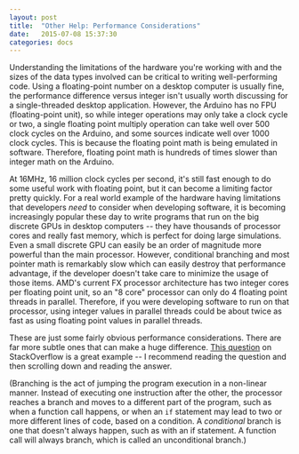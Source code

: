 ```yaml
---
layout: post
title:  "Other Help: Performance Considerations"
date:   2015-07-08 15:37:30
categories: docs
---
```


Understanding the limitations of the hardware you're working with and the sizes of the data types involved can be critical to writing well-performing code. Using a floating-point number on a desktop computer is usually fine, the performance difference versus integer isn't usually worth discussing for a single-threaded desktop application. However, the Arduino has no FPU (floating-point unit), so while integer operations may only take a clock cycle or two, a single floating point multiply operation can take well over 500 clock cycles on the Arduino, and some sources indicate well over 1000 clock cycles. This is because the floating point math is being emulated in software. Therefore, floating point math is hundreds of times slower than integer math on the Arduino.

At 16MHz, 16 million clock cycles per second, it's still fast enough to do some useful work with floating point, but it can become a limiting factor pretty quickly. For a real world example of the hardware having limitations that developers *need* to consider when developing software, it is becoming increasingly popular these day to write programs that run on the big discrete GPUs in desktop computers -- they have thousands of processor cores and really fast memory, which is perfect for doing large simulations. Even a small discrete GPU can easily be an order of magnitude more powerful than the main processor. However, conditional branching and most pointer math is remarkably slow which can easily destroy that performance advantage, if the developer doesn't take care to minimize the usage of those items. AMD's current FX processor architecture has two integer cores per floating point unit, so an "8 core" processor can only do 4 floating point threads in parallel. Therefore, if you were developing software to run on that processor, using integer values in parallel threads could be about twice as fast as using floating point values in parallel threads.

These are just some fairly obvious performance considerations. There are far more subtle ones that can make a huge difference. [This question](http://stackoverflow.com/questions/11227809/why-is-processing-a-sorted-array-faster-than-an-unsorted-array) on StackOverflow is a great example -- I recommend reading the question and then scrolling down and reading the answer.

(Branching is the act of jumping the program execution in a non-linear manner. Instead of executing one instruction after the other, the processor reaches a branch and moves to a different part of the program, such as when a function call happens, or when an `if` statement may lead to two or more different lines of code, based on a condition. A *conditional* branch is one that doesn't always happen, such as with an if statement. A function call will always branch, which is called an unconditional branch.)
